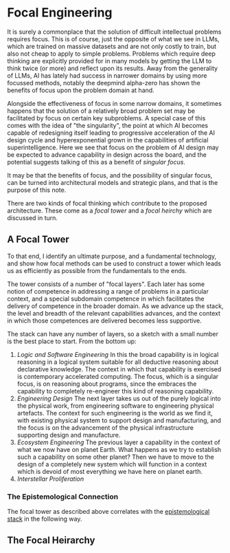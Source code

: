 # Focal Engineering

It is surely a commonplace that the solution of difficult intellectual problems requires focus.
This is of course, just the opposite of what we see in LLMs, which are trained on massive datasets and are not only costly to train, but also not cheap to apply to simple problems.
Problems which require deep thinking are explicitly provided for in many models by getting the LLM to think twice (or more) and reflect upon its results.
Away from the generality of LLMs, AI has lately had success in narrower domains by using more focussed methods, notably the deepmind alpha-zero has shown the benefits of focus upon the problem domain at hand.

Alongside the effectiveness of focus in some narrow domains, it sometimes happens that the solution of a relatively broad problem set may be facilitated by focus on certain key subproblems.
A special case of this comes with the idea of "the singularity", the point at which AI becomes capable of redesigning itself leading to progressive acceleration of the AI design cycle and hyperexponential grown in the capabilities of artificial superintelligence.
Here we see that focus on the problem of AI design may be expected to advance capability in design across the board, and the potential suggests talking of this as a benefit of _singular focus_.

It may be that the benefits of focus, and the possibility of singular focus, can be turned into architectural models and strategic plans, and that is the purpose of this note.

There are two kinds of focal thinking which contribute to the proposed architecture.
These come as a *focal tower* and a *focal heirchy* which are discussed in turn.

## A Focal Tower

To that end, I identify an ultimate purpose, and a fundamental technology, and show how focal methods can be used to construct a tower which leads us as efficiently as possible from the fundamentals to the ends.

The tower consists of a number of "focal layers".
Each later has some notion of competence in addressing a range of problems in a particular context, and a special subdomain competence in which facilitates the delivery of competence in the broader domain.
As we advance up the stack, the level and breadth of the relevant capabilities advances, and the context in which those competences are delivered becomes less supportive.

The stack can have any number of layers, so a sketch with a small number is the best place to start.
From the bottom up:
1. *Logic and Software Engineering*
  In this the broad capability is in logical reasoning in a logical system suitable for all deductive reasoning about declarative knowledge.
  The context in which that capability is exercised is contemporary accelerated computing.
  The focus, which is a singular focus, is on reasoning about programs, since the embraces the capability to completely re-engineer this kind of reasoning capability.
2. *Engineering Design*
  The next layer takes us out of the purely logical into the physical work, from engineering software to engineering physical artefacts.
  The context for such engineering is the world as we find it, with existing physical system to support design and manufacturing, and the focus is on the advancement of the physical infrastructure supporting design and manufacture.
3. *Ecosystem Engineering*
  The previous layer a capability in the context of what we now have on planet Earth.
  What happens as we try to establish such a capability on some other planet?
  Then we have to move to the design of a completely new system which will function in a context which is devoid of most everything we have here on planet earth.
4. *Interstellar Proliferation*

### The Epistemological Connection

The focal tower as described above correlates with the [epistemological stack](EpistemologicalStack.md) in the following way.

## The Focal Heirarchy
